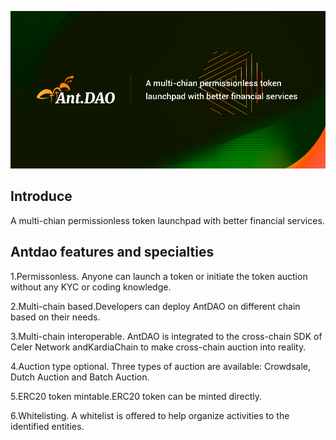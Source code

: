 ![](https://raw.githubusercontent.com/Antdao/Antdao/main/image/AntDAO.png)

## Introduce

A multi-chian permissionless token launchpad with better financial services.

## Antdao features and specialties

1.Permissonless. Anyone can launch a token or initiate the token auction without any KYC or coding knowledge.  

2.Multi-chain based.Developers can deploy AntDAO on different chain based on their needs.  

3.Multi-chain interoperable. AntDAO is integrated to the cross-chain SDK of Celer Network andKardiaChain to make cross-chain auction into reality.  

4.Auction type optional. Three types of auction are available: Crowdsale, Dutch Auction and Batch Auction.  

5.ERC20 token mintable.ERC20 token can be minted directly.  

6.Whitelisting. A whitelist is offered to help organize activities to the identified entities.

